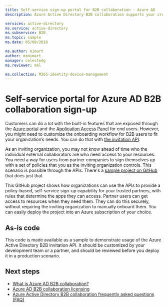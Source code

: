 ```yaml
---
title: Self-service sign-up portal for B2B collaboration - Azure AD
description: Azure Active Directory B2B collaboration supports your cross-company relationships by enabling business partners to selectively access your corporate applications

services: active-directory
ms.service: active-directory
ms.subservice: B2B
ms.topic: sample
ms.date: 05/08/2018

ms.author: mimart
author: msmimart
manager: celestedg
ms.reviewer: mal

ms.collection: M365-identity-device-management
---
```


# Self-service portal for Azure AD B2B collaboration sign-up

Customers can do a lot with the built-in features that are exposed through the [Azure portal](https://portal.azure.com) and the [Application Access Panel](https://myapps.microsoft.com) for end users. However, you might need to customize the onboarding workflow for B2B users to fit your organization’s needs. You can do that with [the invitation API](https://developer.microsoft.com/graph/docs/api-reference/v1.0/resources/invitation).

As an inviting organization, you may not know ahead of time who the individual external collaborators are who need access to your resources. You need a way for users from partner companies to sign themselves up with a set of policies that you as the inviting organization controls. This scenario is possible through the APIs. There's a [sample project on GitHub](https://github.com/Azure/active-directory-dotnet-graphapi-b2bportal-web) that does just that.

This GitHub project shows how organizations can use the APIs to provide a policy-based, self-service sign-up capability for your trusted partners, with rules that determine the apps they can access. Partner users can get access to resources when they need them. They can do this securely, without requiring the inviting organization to manually onboard them. You can easily deploy the project into an Azure subscription of your choice.

## As-is code

This code is made available as a sample to demonstrate usage of the Azure Active Directory B2B invitation API. It should be customized by your development team or a partner, and should be reviewed before you deploy it in a production scenario.

## Next steps

* [What is Azure AD B2B collaboration?](what-is-b2b.md)
* [Azure AD B2B collaboration licensing](licensing-guidance.md)
* [Azure Active Directory B2B collaboration frequently asked questions (FAQ)](faq.md)
